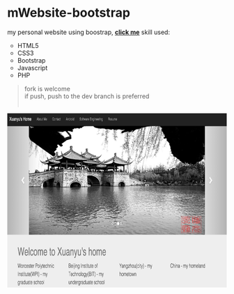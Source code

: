 # mWebsite-bootstrap
my personal website using boostrap, <strong><a href="http://home.allenlxy.com">click me</a></strong>
skill used:
<ul type='circle'> 
   <li>HTML5</li>
   <li>CSS3</li>
   <li>Bootstrap</li>
   <li>Javascript</li>
   <li>PHP</li>
</ul>

> fork is welcome <br/>
> if push, push to the dev branch is preferred <br/><br/>

<img width=800 height=400 src="home.png" alt="snapshot of my website" />
